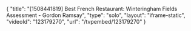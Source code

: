 {
    "title": "[1508441819] Best French Restaurant: Winteringham Fields Assessment - Gordon Ramsay",
    "type": "solo",
    "layout": "iframe-static",
    "videoId": "123179270",
    "url": "\/tvpembed\/123179270"
}